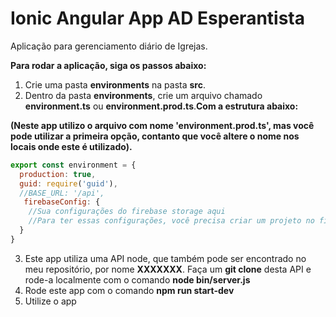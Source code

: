 # Ionic Angular App AD Esperantista

Aplicação para gerenciamento diário de Igrejas.

**Para rodar a aplicação, siga os passos abaixo:**
1. Crie uma pasta **environments** na pasta **src**.
2. Dentro da pasta **environments**, crie um arquivo chamado **environment.ts** ou **environment.prod.ts**.**Com a estrutura abaixo:**

**(Neste app utilizo o arquivo com nome 'environment.prod.ts', mas você pode utilizar a primeira opção, contanto
que você altere o nome nos locais onde este é utilizado).**

~~~javascript
export const environment = {
  production: true,
  guid: require('guid'),
  //BASE_URL: '/api',
   firebaseConfig: {
    //Sua configurações do firebase storage aqui
    //Para ter essas configurações, você precisa criar um projeto no firebase, e mais específicamente criar um storage.
  }
}
~~~

3. Este app utiliza uma API node, que também pode ser encontrado no meu repositório, por nome **XXXXXXX**. Faça um **git clone** desta API e rode-a localmente com o comando **node bin/server.js**
4. Rode este app com o comando **npm run start-dev**
5. Utilize o app

